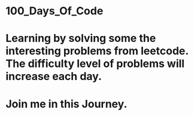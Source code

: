 # 100_Days_Of_Code

# Learning by solving some the interesting problems from leetcode. The difficulty level of problems will increase each day.

# Join me in this Journey.

